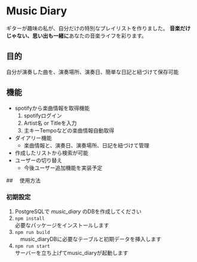 # Music Diary
ギターが趣味の私が、自分だけの特別なプレイリストを作りました。
**音楽だけじゃない、思い出も一緒に**あなたの音楽ライフを彩ります。

## 目的
自分が演奏した曲を、演奏場所、演奏日、簡単な日記と紐づけて保存可能

## 機能
* spotifyから楽曲情報を取得機能
  1. spotifyログイン
  2. Artist名 or Titleを入力
  3. 主キーTempoなどの楽曲情報自動取得
* ダイアリー機能
  * 楽曲情報と、演奏日、演奏場所、日記を紐づけて管理
* 作成したリストから検索が可能
* ユーザーの切り替え
  * 今後ユーザー追加機能を実装予定


##　 使用方法
### 初期設定
  1. PostgreSQLで *music_diary* のDBを作成してください
  2. `npm install`<br>
  必要なパッケージをインストールします
  3. `npm run build`<br>
  　music_diaryDBに必要なテーブルと初期データを挿入します
  4. `npm run start`<br>
  サーバーを立ち上げてmusic_diaryが起動します
